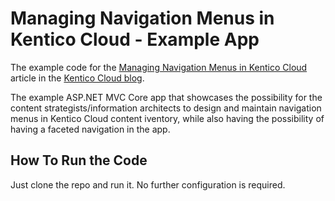 # Managing Navigation Menus in Kentico Cloud - Example App

The example code for the [Managing Navigation Menus in Kentico Cloud](https://kenticocloud.com/blog/managing-navigation-menus-in-kentico-cloud) article in the [Kentico Cloud blog](https://kenticocloud.com/blog).

The example ASP.NET MVC Core app that showcases the possibility for the content strategists/information architects to design and maintain navigation menus in Kentico Cloud content iventory, while also having the possibility of having a faceted navigation in the app.

## How To Run the Code

Just clone the repo and run it. No further configuration is required.

